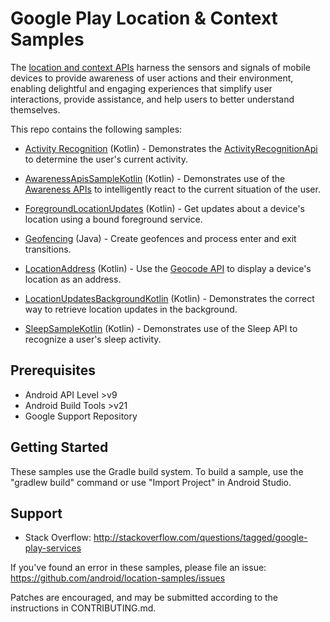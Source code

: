 Google Play Location & Context Samples
========================================

The [location and context APIs](https://developers.google.com/location-context/) harness the sensors and signals of mobile devices to provide awareness of user actions and their environment, enabling delightful and engaging experiences that simplify user interactions, provide assistance, and help users to better understand themselves.

This repo contains the following samples:

- [Activity Recognition](https://github.com/android/location-samples/tree/main/ActivityRecognition) (Kotlin) - Demonstrates the
[ActivityRecognitionApi](https://developers.google.com/android/reference/com/google/android/gms/location/ActivityRecognitionApi) to determine the user's current activity.

- [AwarenessApisSampleKotlin](https://github.com/android/location-samples/tree/main/AwarenessApisSampleKotlin) (Kotlin) - Demonstrates use of the [Awareness APIs](https://developers.google.com/android/reference/com/google/android/gms/awareness/Awareness#getSnapshotClient(android.app.Activity)) to intelligently react to the current situation of the user. 

- [ForegroundLocationUpdates](https://github.com/android/location-samples/tree/main/ForegroundLocationUpdates) (Kotlin) - Get updates about a device's location using a bound foreground service.

- [Geofencing](https://github.com/android/location-samples/tree/main/Geofencing) (Java) - Create geofences and process enter and exit transitions.

- [LocationAddress](https://github.com/android/location-samples/tree/main/LocationAddress) (Kotlin) - Use the [Geocode API](http://developer.android.com/reference/android/location/Geocoder.html) to display a device's location as an address.

- [LocationUpdatesBackgroundKotlin](https://github.com/android/location-samples/tree/main/LocationUpdatesBackgroundKotlin) (Kotlin) - Demonstrates the correct way to retrieve location updates in the background.

- [SleepSampleKotlin](https://github.com/android/location-samples/tree/main/SleepSampleKotlin) (Kotlin) - Demonstrates use of the Sleep API to recognize a user's sleep activity.


Prerequisites
--------------

- Android API Level >v9
- Android Build Tools >v21
- Google Support Repository

Getting Started
---------------

These samples use the Gradle build system. To build a sample, use the
"gradlew build" command or use "Import Project" in Android Studio.

Support
-------

- Stack Overflow: http://stackoverflow.com/questions/tagged/google-play-services

If you've found an error in these samples, please file an issue:
https://github.com/android/location-samples/issues

Patches are encouraged, and may be submitted according to the instructions in
CONTRIBUTING.md.
